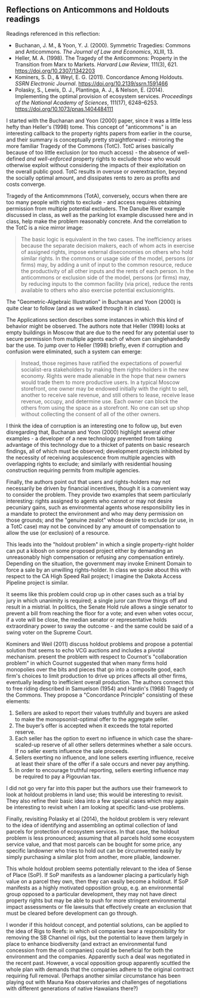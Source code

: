 
## Reflections on Anticommons and Holdouts readings

Readings referenced in this reflection:

* Buchanan, J. M., & Yoon, Y. J. (2000). Symmetric Tragedies: Commons and Anticommons. _The Journal of Law and Economics_, XLIII, 13.
* Heller, M. A. (1998). The Tragedy of the Anticommons: Property in the Transition from Marx to Markets. _Harvard Law Review_, 111(3), 621. https://doi.org/10.2307/1342203
* Kominers, S. D., & Weyl, E. G. (2011). Concordance Among Holdouts. _SSRN Electronic Journal_. https://doi.org/10.2139/ssrn.1591466
* Polasky, S., Lewis, D. J., Plantinga, A. J., & Nelson, E. (2014). Implementing the optimal provision of ecosystem services. _Proceedings of the National Academy of Sciences_, 111(17), 6248–6253. https://doi.org/10.1073/pnas.1404484111

I started with the Buchanan and Yoon (2000) paper, since it was a little less hefty than Heller's (1998) tome.  This concept of "anticommons" is an interesting callback to the property rights papers from earlier in the course, and their summary is conceptually pretty straightforward - mirroring the more familiar Tragedy of the Commons (TotC).  TotC arises basically because of too little exclusion (or too much access) - the absence of well-defined _and well-enforced_ property rights to exclude those who would otherwise exploit without considering the impacts of their exploitation on the overall public good.  TotC results in overuse or overextraction, beyond the socially optimal amount, and dissipates rents to zero as profits and costs converge.

Tragedy of the Anticommmons (TotA), conversely, occurs when there are too many people with rights to exclude - and access requires obtaining permission from multiple potential excluders.  The Danube River example discussed in class, as well as the parking lot example discussed here and in class, help make the problem reasonably concrete.  And the correlation to the TotC is a nice mirror image: 

> The basic logic is equivalent in the two cases. The inefficiency arises because the separate decision makers, each of whom acts in exercise of assigned rights, impose external diseconomies on others who hold similar rights. In the commons or usage side of the model, persons (or firms) may, by adding a unit of input to the common resource, reduce the productivity of all other inputs and the rents of each person. In the anticommons or exclusion side of the model, persons (or firms) may, by reducing inputs to the common facility (via price), reduce the rents available to others who also exercise potential exclusionrights.

The "Geometric-Algebraic Illustration" in Buchanan and Yoon (2000) is quite clear to follow (and as we walked through it in class).  

The Applications section describes some instances in which this kind of behavior might be observed.  The authors note that Heller (1998) looks at empty buildings in Moscow that are due to the need for any potential user to secure permission from multiple agents each of whom can singlehandedly bar the use.  To jump over to Heller (1998) briefly, even if corruption and confusion were eliminated, such a system can emerge: 

> Instead, those regimes have ratified the expectations of powerful socialist-era stakeholders by making them rights-holders in the new economy. Rights were made alienable in the hope that new owners would trade them to more productive users. In a typical Moscow storefront, one owner may be endowed initially with the right to sell, another to receive sale revenue, and still others to lease, receive lease revenue, occupy, and determine use. Each owner can block the others from using the space as a storefront. No one can set up shop without collecting the consent of all of the other owners.

I think the idea of corruption is an interesting one to follow up, but even disregarding that, Buchanan and Yoon (2000) highlight several other examples - a developer of a new technology prevented from taking advantage of this technology due to a thicket of patents on basic research findings, all of which must be observed; development projects inhibited by the necessity of receiving acquiescence from multiple agencies with overlapping rights to exclude; and similarly with residential housing construction requiring permits from multiple agencies.  

Finally, the authors point out that users and rights-holders may not necessarily be driven by financial incentives, though it is a convenient way to consider the problem.  They provide two examples that seem particularly interesting: rights assigned to agents who cannot or may not desire pecuniary gains, such as environmental agents whose responsibility lies in a mandate to protect the environment and who may deny permission on those grounds; and the "genuine zealot" whose desire to exclude (or use, in a TotC case) may not be convinced by any amount of compensation to allow the use (or exclusion) of a resource.

This leads into the "holdout problem" in which a single property-right holder can put a kibosh on some proposed project either by demanding an unreasonably high compensation or refusing any compensation entirely.  Depending on the situation, the government may invoke Eminent Domain to force a sale by an unwilling rights-holder.  In class we spoke about this with respect to the CA High Speed Rail project; I imagine the Dakota Access Pipeline project is similar.  

It seems like this problem could crop up in other cases such as a trial by jury in which unanimity is required; a single juror can throw things off and result in a mistrial.  In politics, the Senate Hold rule allows a single senator to prevent a bill from reaching the floor for a vote; and even when votes occur, if a vote will be close, the median senator or representative holds extraordinary power to sway the outcome - and the same could be said of a swing voter on the Supreme Court. 

Kominers and Weil (2011) discuss holdout problems and propose a potential solution that seems to echo VCG auctions and includes a pivotal mechanism.  present the problem with respect to Cournot's "collaboration problem" in which Cournot suggested that when many firms hold monopolies over the bits and pieces that go into a composite good, each firm's choices to limit production to drive up prices affects all other firms, eventually leading to inefficient overall production. The authors connect this to free riding described in Samuelson (1954) and Hardin's (1968) Tragedy of the Commons.  They propose a "Concordance Principle" consisting of these elements:

1. Sellers are asked to report their values truthfully and buyers are asked to make the monopsonist-optimal offer to the aggregate seller.
2. The buyer’s offer is accepted when it exceeds the total reported reserve.
3. Each seller has the option to exert no influence in which case the share- scaled-up reserve of all other sellers determines whether a sale occurs. If no seller exerts influence the sale proceeds.
4. Sellers exerting no influence, and lone sellers exerting influence, receive at least their share of the offer if a sale occurs and never pay anything.
5. In order to encourage truthful reporting, sellers exerting influence may be required to pay a Pigouvian tax.

I did not go very far into this paper but the authors use their framework to look at holdout problems in land use; this would be interesting to revisit.  They also refine their basic idea into a few special cases which may again be interesting to revisit when I am looking at specific land-use problems.

Finally, revisiting Polasky et al (2014), the holdout problem is very relevant to the idea of identifying and assembling an optimal collection of land parcels for protection of ecosystem services.  In that case, the holdout problem is less pronounced; assuming that all parcels hold some ecosystem service value, and that most parcels can be bought for some price, any specific landowner who tries to hold out can be circumvented easily by simply purchasing a similar plot from another, more pliable, landowner.

This whole holdout problem seems potentially relevant to the idea of Sense of Place (SoP).  If SoP manifests as a landowner placing a particularly high value on a parcel they own, then they can easily become a holdout.  If SoP manifests as a highly motivated opposition group, e.g. an environmental group opposed to a particular development, they may not have direct property rights but may be able to push for more stringent environmental impact assessments or file lawsuits that effectively create an exclusion that must be cleared before development can go through.  

I wonder if this holdout concept, and potential solutions, can be applied to the idea of Rigs to Reefs: in which oil companies bear a responsibility for removing the SB Channel oil rigs, but the potential to leave them largely in place to enhance biodiversity (and extract an environmental fund concession from the oil companies) could be beneficial for both the environment and the companies.  Apparently such a deal was negotiated in the recent past.  However, a vocal opposition group apparently scuttled the whole plan with demands that the companies adhere to the original contract requiring full removal.  (Perhaps another similar circumstance has been playing out with Mauna Kea observatories and challenges of negotiations with different generations of native Hawaiians there?)
